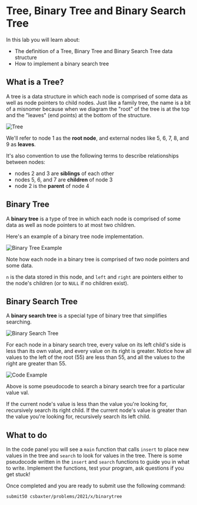 # Tree, Binary Tree and Binary Search Tree

In this lab you will learn about:

- The definition of a Tree, Binary Tree and Binary Search Tree data structure
- How to implement a binary search tree

## What is a Tree?

A tree is a data structure in which each node is comprised of some data as well as node pointers to child nodes.  Just like a family tree, the name is a bit of a misnomer because when we diagram the "root" of the tree is at the top and the "leaves" (end points) at the bottom of the structure.

![Tree](https://raw.githubusercontent.com/csbaxter/tutorials/2020/binarytree/tree.jpg)

We'll refer to node 1 as the **root node**, and external nodes like 5, 6, 7, 8, and 9 as **leaves**.

It's also convention to use the following terms to describe relationships between nodes:

- nodes 2 and 3 are **siblings** of each other
- nodes 5, 6, and 7 are **children** of node 3
- node 2 is the **parent** of node 4

## Binary Tree

A **binary tree** is a type of tree in which each node is comprised of some data as well as node pointers to at most two children.

Here's an example of a binary tree node implementation.

![Binary Tree Example](https://raw.githubusercontent.com/csbaxter/tutorials/2020/binarytree/btreesample.jpg)

Note how each node in a binary tree is comprised of two node pointers and some data.

`n` is the data stored in this node, and `left` and `right` are pointers either to the node's children (or to `NULL` if no children exist).

## Binary Search Tree

A **binary search tree** is a special type of binary tree that simplifies searching.

![Binary Search Tree](https://raw.githubusercontent.com/csbaxter/tutorials/2020/binarytree/binarysearchtree.jpg)

For each node in a binary search tree, every value on its left child's side is less than its own value, and every value on its right is greater. Notice how all values to the left of the root (55) are less than 55, and all the values to the right are greater than 55.

![Code Example](https://raw.githubusercontent.com/csbaxter/tutorials/2020/binarytree/btreecode.jpg)

Above is some pseudocode to search a binary search tree for a particular value val.

If the current node's value is less than the value you're looking for, recursively search its right child. If the current node's value is greater than the value you're looking for, recursively search its left child.

## What to do

In the code panel you will see a `main` function that calls `insert` to place new values in the tree and `search` to look for values in the tree.  There is some pseudocode written in the `insert` and `search` functions to guide you in what to write.  Implement the functions, test your program, ask questions if you get stuck!

Once completed and you are ready to submit use the following command:

`submit50 csbaxter/problems/2021/x/binarytree`

